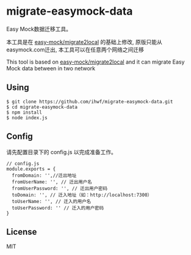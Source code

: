 # migrate-easymock-data

Easy Mock数据迁移工具。

本工具是在 [easy-mock/migrate2local](https://github.com/easy-mock/migrate2local) 的基础上修改, 原版只能从easymock.com迁出, 本工具可以在任意两个网络之间迁移

This tool is based on [easy-mock/migrate2local](https://github.com/easy-mock/migrate2local) and it can migrate Easy Mock data between in two network

## Using

```
$ git clone https://github.com/ihwf/migrate-easymock-data.git
$ cd migrate-easymock-data
$ npm install
$ node index.js
```

## Config

请先配置目录下的 config.js 以完成准备工作。

```
// config.js
module.exports = {
  fromDomain: '',//迁出地址
  fromUserName: '', // 迁出用户名
  fromUserPassword: '', // 迁出用户密码
  toDomain: '', // 迁入地址（如：http://localhost:7300）
  toUserName: '', // 迁入的用户名
  toUserPassword: '' // 迁入的用户密码
}
```

## License

MIT
